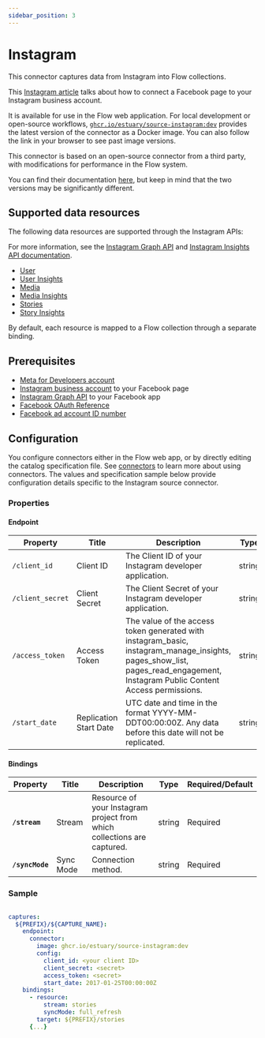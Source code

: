 ```yaml
---
sidebar_position: 3
---
```

# Instagram

This connector captures data from Instagram into Flow collections.

This [Instagram article](https://help.instagram.com/570895513091465) talks about how to connect a Facebook page to your Instagram business account.

It is available for use in the Flow web application. For local development or open-source workflows, [`ghcr.io/estuary/source-instagram:dev`](https://ghcr.io/estuary/source-instagram:dev) provides the latest version of the connector as a Docker image. You can also follow the link in your browser to see past image versions.

This connector is based on an open-source connector from a third party, with modifications for performance in the Flow system.

You can find their documentation [here](https://docs.airbyte.com/integrations/sources/instagram/),
but keep in mind that the two versions may be significantly different.

## Supported data resources

The following data resources are supported through the Instagram APIs:

For more information, see the [Instagram Graph API](https://developers.facebook.com/docs/instagram-api/) and [Instagram Insights API documentation](https://developers.facebook.com/docs/instagram-api/guides/insights/).

* [User](https://developers.facebook.com/docs/instagram-api/reference/ig-user)
* [User Insights](https://developers.facebook.com/docs/instagram-api/reference/ig-user/insights)
* [Media](https://developers.facebook.com/docs/instagram-api/reference/ig-user/media)
* [Media Insights](https://developers.facebook.com/docs/instagram-api/reference/ig-media/insights)
* [Stories](https://developers.facebook.com/docs/instagram-api/reference/ig-user/stories/)
* [Story Insights](https://developers.facebook.com/docs/instagram-api/reference/ig-media/insights)

By default, each resource is mapped to a Flow collection through a separate binding.

## Prerequisites

* [Meta for Developers account](https://developers.facebook.com)
* [Instagram business account](https://www.facebook.com/business/help/898752960195806) to your Facebook page
* [Instagram Graph API](https://developers.facebook.com/docs/instagram-api/) to your Facebook app
* [Facebook OAuth Reference](https://developers.facebook.com/docs/instagram-basic-display-api/reference)
* [Facebook ad account ID number](https://www.facebook.com/business/help/1492627900875762)

## Configuration

You configure connectors either in the Flow web app, or by directly editing the catalog specification file.
See [connectors](../../../concepts/connectors.md#using-connectors) to learn more about using connectors. The values and specification sample below provide configuration details specific to the Instagram source connector.

### Properties

#### Endpoint

| Property | Title | Description | Type | Required/Default |
|---|---|---|---|---|
| `/client_id` | Client ID | The Client ID of your Instagram developer application. | string | Required |
| `/client_secret` | Client Secret | The Client Secret of your Instagram developer application. | string | Required |
| `/access_token` | Access Token | The value of the access token generated with instagram_basic, instagram_manage_insights, pages_show_list, pages_read_engagement, Instagram Public Content Access permissions. | string | Required |
| `/start_date` | Replication Start Date | UTC date and time in the format YYYY-MM-DDT00:00:00Z. Any data before this date will not be replicated. | string | Required |

#### Bindings

| Property | Title | Description | Type | Required/Default |
|---|---|---|---|---|
| **`/stream`** | Stream | Resource of your Instagram project from which collections are captured. | string | Required |
| **`/syncMode`** | Sync Mode | Connection method. | string | Required |

### Sample

```yaml

captures:
  ${PREFIX}/${CAPTURE_NAME}:
    endpoint:
      connector:
        image: ghcr.io/estuary/source-instagram:dev
        config:
          client_id: <your client ID>
          client_secret: <secret>
          access_token: <secret>
          start_date: 2017-01-25T00:00:00Z
    bindings:
      - resource:
          stream: stories
          syncMode: full_refresh
        target: ${PREFIX}/stories
      {...}
```
